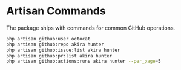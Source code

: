 # Artisan Commands

The package ships with commands for common GitHub operations.

```bash
php artisan github:user octocat
php artisan github:repo akira hunter
php artisan github:issue:list akira hunter
php artisan github:pr:list akira hunter
php artisan github:actions:runs akira hunter --per_page=5
```
